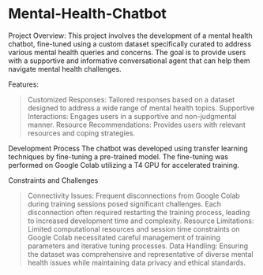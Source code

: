 # Mental-Health-Chatbot
Project Overview:
This project involves the development of a mental health chatbot, fine-tuned using a custom dataset specifically curated to address various mental health queries and concerns. The goal is to provide users with a supportive and informative conversational agent that can help them navigate mental health challenges.

Features:
> Customized Responses: Tailored responses based on a dataset designed to address a wide range of mental health topics.
> Supportive Interactions: Engages users in a supportive and non-judgmental manner.
> Resource Recommendations: Provides users with relevant resources and coping strategies.

Development Process
The chatbot was developed using transfer learning techniques by fine-tuning a pre-trained model. The fine-tuning was performed on Google Colab utilizing a T4 GPU for accelerated training.

Constraints and Challenges
> Connectivity Issues: Frequent disconnections from Google Colab during training sessions posed significant challenges. Each disconnection often required restarting the training process, leading to increased development time and complexity.
> Resource Limitations: Limited computational resources and session time constraints on Google Colab necessitated careful management of training parameters and iterative tuning processes.
> Data Handling: Ensuring the dataset was comprehensive and representative of diverse mental health issues while maintaining data privacy and ethical standards.
